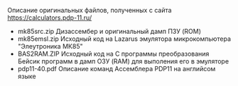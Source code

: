 Описание оригинальных файлов, полученных с сайта https://calculators.pdp-11.ru/

- mk85src.zip Дизассембер и оригинальный дамп ПЗУ (ROM)
- mk85emsl.zip Исходный код на Lazarus эмулятора микрокомпьютера "Элеутроника МК85" 
- BAS2RAM.ZIP Исходный код на C программы преобразования Бейсик программ в дамп ОЗУ (RAM) для выполения его в эмуляторе
- pdp11-40.pdf Описание команд Ассемблера PDP11 на английсом языке
